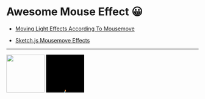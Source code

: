 # Awesome Mouse Effect 😀

- [Moving Light Effects According To Mousemove](https://github.com/jshacker9999/dev/tree/main/mouse/moving-light-effects-according-to-mousemove)

- [Sketch.js Mousemove Effects](https://github.com/jshacker9999/dev/tree/main/mouse/sketchjs-mousemove-effects)

---

[<img src="../gifs/mouse/moving-light-effects-according-to-mousemove.gif" width="100px" height="100px">](https://github.com/jshacker9999/dev/tree/main/mouse/moving-light-effects-according-to-mousemove)
[<img src="../gifs/mouse/sketchjs-mousemove-effects.gif" width="100px" height="100px">](https://github.com/jshacker9999/dev/tree/main/mouse/sketchjs-mousemove-effects)
